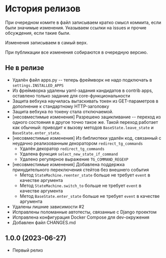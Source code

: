 История релизов
===============

При очередном комите в файл записываем кратко смысл коммита, если были значимые изменения. Указываем ссылки на issues и прочие обсуждения, если такие были.

Изменения записываем в самый верх.

При публикации все изменения собираются в очередную версию.


Не в релизе
------------------------

- Удалён файл apps.py -- теперь фреймворк не надо подключать в `settings.INSTALLED_APPS`
- Из фреймворка удалены yaml-задания кандидатов в contrib apps, оставлено только задание для core-функциональности
- Защита вебхука научилась вытаскивать токен из GET-параметров в дополнение к стандартному HTTP-заголовку
- Защита вебхука по токену стала отключаемой.
- [несовместимые изменения] Разрешено зацикливание -- переход из одного состояния в другое точно такое же. Такой переход работает как обычный: приводит к вызову методов `BaseState.leave_state` и `BaseState.enter_state`.
- [несовместимые изменения] Из библиотеки удалён код, связанный с неудачно реализованным декоратором `redirect_tg_commands`
    - Удалён декоратор `redirect_tg_commands`
    - Удалена функция `select_new_state_if_command`
    - Удалено регулярное выражение `TG_COMMAND_REGEXP`
- [несовместимые изменения] Добавлена поддержка принудительного переключения стейтов без внешнего события
    - Метод `StateMachine.reenter_state` больше не требует `event` в качестве аргумента
    - Метод `StateMachine.switch_to` больше не требует `event` в качестве аргумента
    - Метод `BaseState.enter_state` больше не требует `event` в качестве аргумента
- Удалены лишние зависимости #2
- Исправлены поломанные автотесты, связанные с Django проектом
- Исправлена конфигурация Docker Compose для dev-окружения
- Добавлен файл CHANGES.md

1.0.0 (2023-06-27)
------------------------

- Первый релиз
